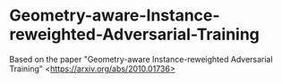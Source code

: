 # Geometry-aware-Instance-reweighted-Adversarial-Training
Based on the paper "Geometry-aware Instance-reweighted Adversarial Training" &lt;https://arxiv.org/abs/2010.01736>
